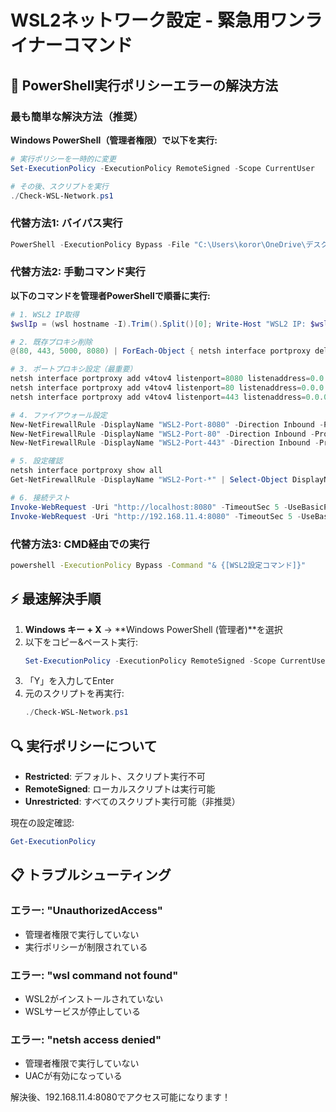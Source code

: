 # WSL2ネットワーク設定 - 緊急用ワンライナーコマンド

## 🚨 PowerShell実行ポリシーエラーの解決方法

### 最も簡単な解決方法（推奨）
**Windows PowerShell（管理者権限）で以下を実行:**

```powershell
# 実行ポリシーを一時的に変更
Set-ExecutionPolicy -ExecutionPolicy RemoteSigned -Scope CurrentUser

# その後、スクリプトを実行
./Check-WSL-Network.ps1
```

### 代替方法1: バイパス実行
```powershell
PowerShell -ExecutionPolicy Bypass -File "C:\Users\koror\OneDrive\デスクトップ\Check-WSL-Network.ps1"
```

### 代替方法2: 手動コマンド実行
**以下のコマンドを管理者PowerShellで順番に実行:**

```powershell
# 1. WSL2 IP取得
$wslIp = (wsl hostname -I).Trim().Split()[0]; Write-Host "WSL2 IP: $wslIp" -ForegroundColor Green

# 2. 既存プロキシ削除
@(80, 443, 5000, 8080) | ForEach-Object { netsh interface portproxy delete v4tov4 listenport=$_ listenaddress=0.0.0.0 2>$null }

# 3. ポートプロキシ設定（最重要）
netsh interface portproxy add v4tov4 listenport=8080 listenaddress=0.0.0.0 connectport=8080 connectaddress=$wslIp
netsh interface portproxy add v4tov4 listenport=80 listenaddress=0.0.0.0 connectport=80 connectaddress=$wslIp
netsh interface portproxy add v4tov4 listenport=443 listenaddress=0.0.0.0 connectport=443 connectaddress=$wslIp

# 4. ファイアウォール設定
New-NetFirewallRule -DisplayName "WSL2-Port-8080" -Direction Inbound -Protocol TCP -LocalPort 8080 -Action Allow -Force
New-NetFirewallRule -DisplayName "WSL2-Port-80" -Direction Inbound -Protocol TCP -LocalPort 80 -Action Allow -Force
New-NetFirewallRule -DisplayName "WSL2-Port-443" -Direction Inbound -Protocol TCP -LocalPort 443 -Action Allow -Force

# 5. 設定確認
netsh interface portproxy show all
Get-NetFirewallRule -DisplayName "WSL2-Port-*" | Select-Object DisplayName, Enabled

# 6. 接続テスト
Invoke-WebRequest -Uri "http://localhost:8080" -TimeoutSec 5 -UseBasicParsing
Invoke-WebRequest -Uri "http://192.168.11.4:8080" -TimeoutSec 5 -UseBasicParsing
```

### 代替方法3: CMD経由での実行
```cmd
powershell -ExecutionPolicy Bypass -Command "& {[WSL2設定コマンド]}"
```

## ⚡ 最速解決手順

1. **Windows キー + X** → **Windows PowerShell (管理者)**を選択
2. 以下をコピー&ペースト実行:
   ```powershell
   Set-ExecutionPolicy -ExecutionPolicy RemoteSigned -Scope CurrentUser -Force
   ```
3. 「Y」を入力してEnter
4. 元のスクリプトを再実行:
   ```powershell
   ./Check-WSL-Network.ps1
   ```

## 🔍 実行ポリシーについて

- **Restricted**: デフォルト、スクリプト実行不可
- **RemoteSigned**: ローカルスクリプトは実行可能
- **Unrestricted**: すべてのスクリプト実行可能（非推奨）

現在の設定確認:
```powershell
Get-ExecutionPolicy
```

## 📋 トラブルシューティング

### エラー: "UnauthorizedAccess"
- 管理者権限で実行していない
- 実行ポリシーが制限されている

### エラー: "wsl command not found"
- WSL2がインストールされていない
- WSLサービスが停止している

### エラー: "netsh access denied"
- 管理者権限で実行していない
- UACが有効になっている

解決後、192.168.11.4:8080でアクセス可能になります！
